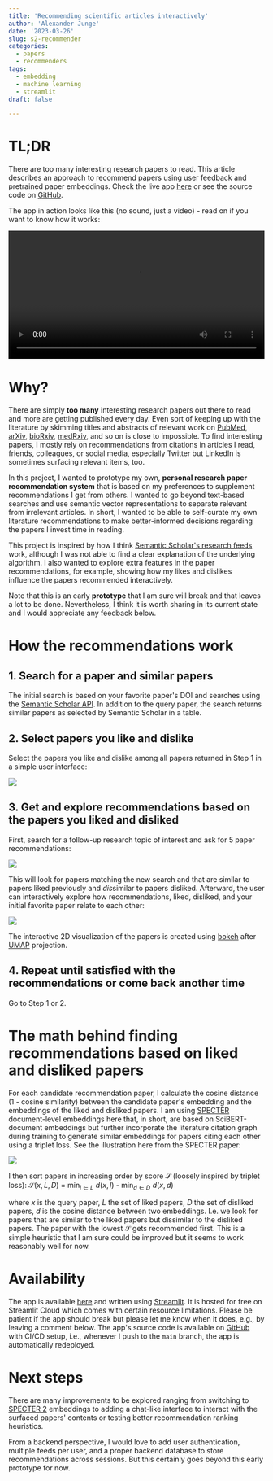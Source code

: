 ```yaml
---
title: 'Recommending scientific articles interactively'
author: 'Alexander Junge'
date: '2023-03-26'
slug: s2-recommender
categories:
  - papers
  - recommenders
tags:
  - embedding
  - machine learning
  - streamlit
draft: false

---
```


# TL;DR

There are too many interesting research papers to read.
This article describes an approach to recommend papers using user feedback
and pretrained paper embeddings.
Check the live app [here](https://jungealexander-rr-apps2-api-n6v2v3.streamlit.app) or see the source code on [GitHub](https://github.com/JungeAlexander/rr).

The app in action looks like this (no sound, just a video) - read on if you want to know how it works:

<video width=100% controls>
    <source src="/posts/2023-03-26/capture.mp4" type="video/mp4">
    Your browser does not support the video tag.  
</video>

# Why?

There are simply **too many** interesting research papers out there to read and more are getting published every day.
Even sort of keeping up with the literature by skimming titles and abstracts of relevant work
on [PubMed](https://pubmed.ncbi.nlm.nih.gov),
[arXiv](https://arxiv.org), [bioRxiv](https://www.biorxiv.org), [medRxiv](https://www.medrxiv.org), and so on is close to impossible.
To find interesting papers, I mostly rely on recommendations from citations in articles I read,
friends, colleagues, or social media, especially 
Twitter but LinkedIn is sometimes surfacing relevant items, too.

In this project, I wanted to prototype my own, **personal research paper recommendation system** that is 
based on my preferences to supplement recommendations I get from others.
I wanted to go beyond text-based searches and use semantic vector representations to separate relevant
from irrelevant articles. 
In short, I wanted to be able to self-curate my own literature recommendations to make better-informed decisions
regarding the papers I invest time in reading.

This project is inspired by how I think [Semantic Scholar's research feeds](https://www.semanticscholar.org/faq#research-feeds)
work, although I was not able to find a clear explanation of the underlying algorithm.
I also wanted to explore extra features in the paper recommendations, for example, showing how my likes
and dislikes influence the papers recommended interactively.

Note that this is an early **prototype** that I am sure will break and that leaves a lot to be done.
Nevertheless, I think it is worth sharing in its current state and I would appreciate any feedback below.

# How the recommendations work

## 1. Search for a paper and similar papers

The initial search is based on your favorite paper's DOI and searches
using the [Semantic Scholar API](https://api.semanticscholar.org/).
In addition to the query paper, the search returns similar papers as selected by Semantic Scholar in a table.

## 2. Select papers you like and dislike

Select the papers you like and dislike among all papers returned in Step 1 in a simple user interface:

![](/posts/2023-03-26/query_like_dislike.png)
    
## 3. Get and explore recommendations based on the papers you liked and disliked

First, search for a follow-up research topic of interest and ask for 5 paper recommendations:

![](/posts/2023-03-26/recommendation_search.png)

This will look for papers matching the new search and that are similar to papers liked previously and 
*dis*similar to papers disliked.
Afterward, the user can interactively explore how recommendations, liked, disliked, and your initial favorite paper
relate to each other:

![](/posts/2023-03-26/umap.png)

The interactive 2D visualization of the papers is created using [bokeh](http://bokeh.pydata.org) after [UMAP](https://umap-learn.readthedocs.io/en/latest/) projection. 

## 4. Repeat until satisfied with the recommendations or come back another time

Go to Step 1 or 2.

# The math behind finding recommendations based on liked and disliked papers

For each candidate recommendation paper, I calculate the cosine distance (1 - cosine similarity) between the
candidate paper's embedding and
the embeddings of the liked and disliked papers.
I am using [SPECTER](https://aclanthology.org/2020.acl-main.207/) document-level embeddings here that, in short, are based on SciBERT-document embeddings but further incorporate the literature citation graph during training to
generate similar embeddings for papers citing each other
using a triplet loss. See the illustration here from the SPECTER paper:

![](/posts/2023-03-26/specter-overview.png)

I then sort papers in increasing order by score $\mathcal{S}$ (loosely inspired by triplet loss): $\mathcal{S}(x, L, D)$ = $\text{min}_{l \in L}$ $d(x, l)$ - $\text{min}_{d \in D}$  $d(x, d)$

where $x$ is the query paper, $L$ the set of liked papers, $D$ the set of disliked papers, $d$ is the cosine distance between two embeddings. I.e. we look for papers that are similar to the liked papers but dissimilar to the disliked papers.
The paper with the lowest $\mathcal{S}$ gets recommended first.
This is a simple heuristic that I am sure could be improved but it seems to work reasonably well for now.

# Availability

The app is available [here](https://jungealexander-rr-apps2-api-n6v2v3.streamlit.app) and written using [Streamlit](https://streamlit.io).
It is hosted for free on Streamlit Cloud which comes with certain resource limitations.
Please be patient if the app should break but please let me know when it does, e.g., by leaving a comment below.
The app's source code is available on [GitHub](https://github.com/JungeAlexander/rr) with CI/CD setup, i.e., whenever I 
push to the `main` branch, the app is automatically redeployed.

# Next steps

There are many improvements to be explored ranging from switching to [SPECTER 2](https://huggingface.co/allenai/specter2)
embeddings to adding a chat-like interface to interact with the surfaced papers' contents or testing better recommendation ranking heuristics.

From a backend perspective, I would love to add user authentication, multiple feeds per user,
and a proper backend database to store recommendations across sessions.
But this certainly goes beyond this early prototype for now.